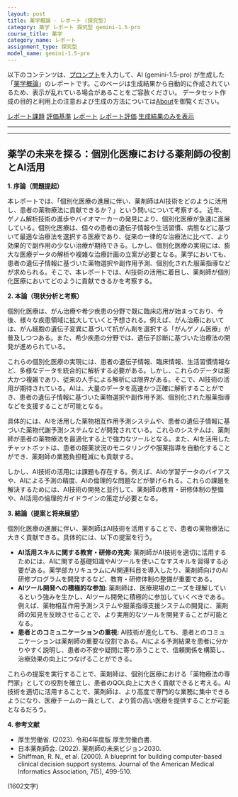 ```yaml
---
layout: post
title: 薬学概論 - レポート (探究型)
category: 薬学 レポート 探究型 gemini-1.5-pro
course_title: 薬学
category_name: レポート
assignment_type: 探究型
model_name: gemini-1.5-pro
---
```


以下のコンテンツは、[プロンプト](http://127.0.0.1:8000/generated/薬学/gemini-1.5-pro/prompt_レポート-探究型.md)を入力して、AI (gemini-1.5-pro) が生成した「[薬学概論](/contents/薬学/)」のレポートです。このページは生成結果から自動的に作成されているため、表示が乱れている場合があることをご容赦ください。
データセット作成の目的と利用上の注意および生成の方法については[About](/About)を御覧ください。

[レポート課題](../レポート課題-探究型)
[評価基準](../評価基準-探究型)
[レポート](../レポート-探究型)
[レポート評価](../レポート評価-探究型)
[生成結果のみを表示](http://127.0.0.1:8000/generated/薬学/gemini-1.5-pro/レポート-探究型.md)
  

***
***
  
## 薬学の未来を探る：個別化医療における薬剤師の役割とAI活用

**1. 序論（問題提起）**

本レポートでは、「個別化医療の進展に伴い、薬剤師はAI技術をどのように活用し、患者の薬物療法に貢献できるか？」という問いについて考察する。  近年、ゲノム解析技術の進歩やバイオマーカーの発見により、個別化医療が急速に進展している。個別化医療は、個々の患者の遺伝子情報や生活習慣、病態などに基づいて最適な治療法を選択する医療であり、従来の一律的な治療法に比べて、より効果的で副作用の少ない治療が期待できる。しかし、個別化医療の実現には、膨大な医療データの解析や複雑な治療計画の立案が必要となる。薬学においても、患者の遺伝子情報に基づいた薬物選択や副作用予測、個別化された服薬指導などが求められる。そこで、本レポートでは、AI技術の活用に着目し、薬剤師が個別化医療においてどのように貢献できるかを考察する。


**2. 本論（現状分析と考察）**

個別化医療は、がん治療や希少疾患の分野で既に臨床応用が始まっており、今後、様々な疾患領域に拡大していくと予想される。例えば、がん治療においては、がん細胞の遺伝子変異に基づいて抗がん剤を選択する「がんゲノム医療」が普及しつつある。また、希少疾患の分野では、遺伝子診断に基づいた治療法の開発が進められている。

これらの個別化医療の実現には、患者の遺伝子情報、臨床情報、生活習慣情報など、多様なデータを統合的に解析する必要がある。しかし、これらのデータは膨大かつ複雑であり、従来の人手による解析には限界がある。そこで、AI技術の活用が期待されている。AIは、大量のデータを高速かつ正確に解析することができ、患者の遺伝子情報に基づいた薬物選択や副作用予測、個別化された服薬指導などを支援することが可能となる。

具体的には、AIを活用した薬物相互作用予測システムや、患者の遺伝子情報に基づいた薬物代謝予測システムなどが開発されている。これらのシステムは、薬剤師が患者の薬物療法を最適化する上で強力なツールとなる。また、AIを活用したチャットボットは、患者の服薬状況のモニタリングや服薬指導を自動化することができ、薬剤師の業務負担軽減にも貢献する。

しかし、AI技術の活用には課題も存在する。例えば、AIの学習データのバイアスや、AIによる予測の精度、AIの倫理的な問題などが挙げられる。これらの課題を解決するためには、AI技術の開発と並行して、薬剤師の教育・研修体制の整備や、AI活用の倫理的ガイドラインの策定が必要となる。


**3. 結論（提案と将来展望）**

個別化医療の進展に伴い、薬剤師はAI技術を活用することで、患者の薬物療法に大きく貢献できる。具体的には、以下の提案を行う。

* **AI活用スキルに関する教育・研修の充実:** 薬剤師がAI技術を適切に活用するためには、AIに関する基礎知識やAIツールを使いこなすスキルを習得する必要がある。薬学部カリキュラムにAI関連科目を導入したり、薬剤師向けのAI研修プログラムを開発するなど、教育・研修体制の整備が重要である。
* **AIツール開発への積極的な参加:** 薬剤師は、医療現場のニーズを理解しているという強みを生かし、AIツール開発に積極的に参加していくべきである。例えば、薬物相互作用予測システムや服薬指導支援システムの開発に、薬剤師の知見を反映させることで、より実用的なツールを開発することが可能となる。
* **患者とのコミュニケーションの重視:** AI技術が進化しても、患者とのコミュニケーションは薬剤師の重要な役割である。AIによる予測結果を患者に分かりやすく説明し、患者の不安や疑問に寄り添うことで、信頼関係を構築し、治療効果の向上につなげることができる。

これらの提案を実行することで、薬剤師は、個別化医療における「薬物療法の専門家」としての役割を確立し、患者のQOL向上に大きく貢献できると考える。AI技術を適切に活用することで、薬剤師は、より高度で専門的な業務に集中できるようになり、医療チームの一員として、より質の高い医療を提供することが可能となるだろう。


**4. 参考文献**

* 厚生労働省. (2023). 令和4年度版 厚生労働白書.
* 日本薬剤師会. (2022). 薬剤師の未来ビジョン2030.
* Shiffman, R. N., et al. (2000).  A blueprint for building computer-based clinical decision support systems. Journal of the American Medical Informatics Association, 7(5), 499-510.


(1602文字)
